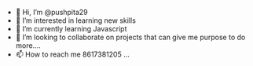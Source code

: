 - 👋 Hi, I’m @pushpita29
- 👀 I’m interested in learning new skills
- 🌱 I’m currently learning Javascript
- 💞️ I’m looking to collaborate on projects that can give me purpose to do more....
- 📫 How to reach me 8617381205 ...

<!---
pushpita29/pushpita29 is a ✨ special ✨ repository because its `README.md` (this file) appears on your GitHub profile.
You can click the Preview link to take a look at your changes.
--->
